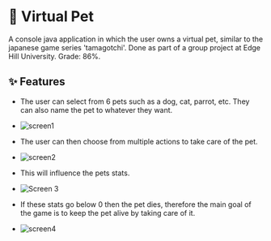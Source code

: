 # 🐶 Virtual Pet
A console java application in which the user owns a virtual pet, similar to the japanese game series 'tamagotchi'. Done as part of a group project at Edge Hill University. Grade: 86%.

## ✨ Features

+ The user can select from 6 pets such as a dog, cat, parrot, etc. They can also name the pet to whatever they want.
- ![screen1](https://github.com/Squing0/Virtual-Pet-CW2/assets/119138371/725e2fda-ebf8-474c-982b-afbab2f3eaa2)
+ The user can then choose from multiple actions to take care of the pet.
- ![screen2](https://github.com/Squing0/Virtual-Pet-CW2/assets/119138371/0ebf73b1-edcb-4c3a-a249-de9359f1fb92)
+ This will influence the pets stats.
- ![Screen 3](https://github.com/Squing0/Virtual-Pet-CW2/assets/119138371/723aee02-0fe6-4627-b0bc-d2196e700866)
+ If these stats go below 0 then the pet dies, therefore the main goal of the game is to keep the pet alive by taking care of it.
- ![screen4](https://github.com/Squing0/Virtual-Pet-CW2/assets/119138371/02079c73-ef08-4118-a9ff-e83c87118c67)

